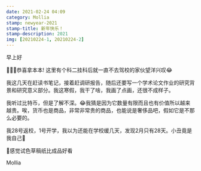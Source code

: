 ```yaml
---
date: 2021-02-24 04:09
category: Mollia
stamp: newyear-2021
stamp-title: 新年快乐！
stamp-description: 2021
img: [20210224-1, 20210224-2]
---
```


<p>
早上好

🎉🎉🎉恭喜拿本本!
这里有个科二挂科后就一直不去驾校的家伙望洋兴叹😂

我这几天在赶读书笔记，接着赶调研报告，随后还要写一个学术论文作业的研究背景和研究意义部分。我这寒假，我干了啥，我画了点画，还很不成样子。

我听过比特币，但是了解不深。😂我猜是因为它数量有限而且也有价值所以越来越贵。唉，货币也是商品，非常非常贵的商品，也能说是奢侈品吧，假如它是不那么必要的。

我28号返校，1号开学，我以为还能在学校缓几天，发现2月只有28天。小丑竟是我自己🤣

🤔感觉试色草稿纸比成品好看

Mollia

</p>